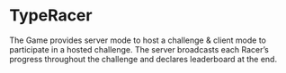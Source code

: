 # TypeRacer
The Game provides server mode to host a challenge &amp; client mode to participate in a hosted challenge. The server broadcasts each Racer’s progress throughout the challenge and declares leaderboard at the end. 
